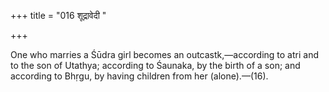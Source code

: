 +++
title = "016 शूद्रावेदी "

+++

One who marries a Śūdra girl becomes an outcastk,—according to atri and to the son of Utathya; according to Śaunaka, by the birth of a son; and according to Bhṛgu, by having children from her (alone).—(16).